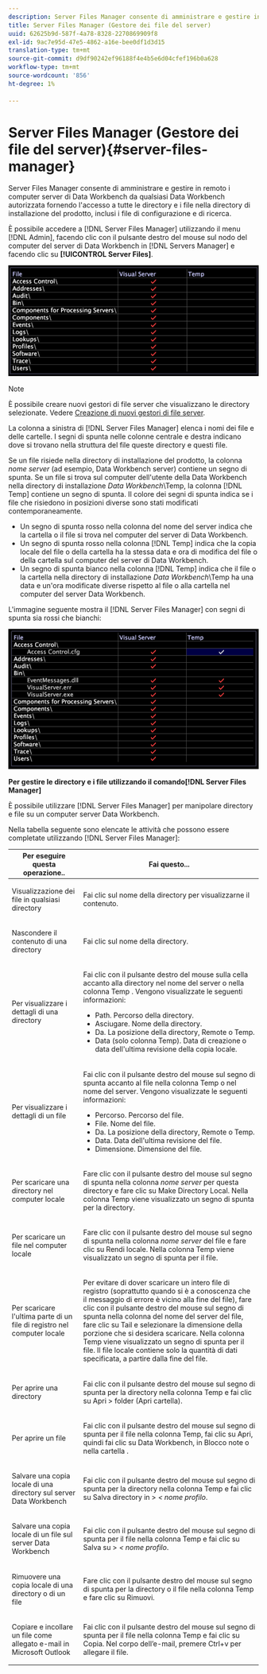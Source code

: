 ```yaml
---
description: Server Files Manager consente di amministrare e gestire in remoto i computer server di Data Workbench da qualsiasi Data Workbench autorizzata fornendo l'accesso a tutte le directory e i file nella directory di installazione del prodotto, inclusi i file di configurazione e di ricerca.
title: Server Files Manager (Gestore dei file del server)
uuid: 62625b9d-587f-4a78-8328-2270869909f8
exl-id: 9ac7e95d-47e5-4862-a16e-bee0df1d3d15
translation-type: tm+mt
source-git-commit: d9df90242ef96188f4e4b5e6d04cfef196b0a628
workflow-type: tm+mt
source-wordcount: '856'
ht-degree: 1%

---
```


# Server Files Manager (Gestore dei file del server){#server-files-manager}

Server Files Manager consente di amministrare e gestire in remoto i computer server di Data Workbench da qualsiasi Data Workbench autorizzata fornendo l&#39;accesso a tutte le directory e i file nella directory di installazione del prodotto, inclusi i file di configurazione e di ricerca.

È possibile accedere a [!DNL Server Files Manager] utilizzando il menu [!DNL Admin], facendo clic con il pulsante destro del mouse sul nodo del computer del server di Data Workbench in [!DNL Servers Manager] e facendo clic su **[!UICONTROL Server Files]**.

![](assets/vis_FileManager.png)

>[!NOTE]
>
>È possibile creare nuovi gestori di file server che visualizzano le directory selezionate. Vedere [Creazione di nuovi gestori di file server](../../../home/c-get-started/c-intf-anlys-ftrs/c-cstm-prof-files-mgrs/c-new-svr-files-mgrs.md#concept-6e8f63273109443699a8f61b1a2ea816).

La colonna a sinistra di [!DNL Server Files Manager] elenca i nomi dei file e delle cartelle. I segni di spunta nelle colonne centrale e destra indicano dove si trovano nella struttura del file queste directory e questi file.

Se un file risiede nella directory di installazione del prodotto, la colonna *nome server* (ad esempio, Data Workbench server) contiene un segno di spunta. Se un file si trova sul computer dell&#39;utente della Data Workbench nella directory di installazione *Data Workbench*\Temp, la colonna [!DNL Temp] contiene un segno di spunta. Il colore dei segni di spunta indica se i file che risiedono in posizioni diverse sono stati modificati contemporaneamente.

* Un segno di spunta rosso nella colonna del nome del server indica che la cartella o il file si trova nel computer del server di Data Workbench.
* Un segno di spunta rosso nella colonna [!DNL Temp] indica che la copia locale del file o della cartella ha la stessa data e ora di modifica del file o della cartella sul computer del server di Data Workbench.
* Un segno di spunta bianco nella colonna [!DNL Temp] indica che il file o la cartella nella directory di installazione *Data Workbench*\Temp ha una data e un&#39;ora modificate diverse rispetto al file o alla cartella nel computer del server Data Workbench.

L&#39;immagine seguente mostra il [!DNL Server Files Manager] con segni di spunta sia rossi che bianchi:

![](assets/vis_FileManager_RedWhiteChecks.png)

**Per gestire le directory e i file utilizzando il comando[!DNL Server Files Manager]**

È possibile utilizzare [!DNL Server Files Manager] per manipolare directory e file su un computer server Data Workbench.

Nella tabella seguente sono elencate le attività che possono essere completate utilizzando [!DNL Server Files Manager]:

<table id="table_D217AE5A878542EC8B604812A61819C3"> 
 <thead> 
  <tr> 
   <th colname="col1" class="entry"> Per eseguire questa operazione.. </th> 
   <th colname="col2" class="entry"> Fai questo... </th> 
  </tr> 
 </thead>
 <tbody> 
  <tr> 
   <td colname="col1"> <p>Visualizzazione dei file in qualsiasi directory </p> </td> 
   <td colname="col2"> <p>Fai clic sul nome della directory per visualizzarne il contenuto. </p> </td> 
  </tr> 
  <tr> 
   <td colname="col1"> <p>Nascondere il contenuto di una directory </p> </td> 
   <td colname="col2"> <p>Fai clic sul nome della directory. </p> </td> 
  </tr> 
  <tr> 
   <td colname="col1"> <p>Per visualizzare i dettagli di una directory </p> </td> 
   <td colname="col2"> <p>Fai clic con il pulsante destro del mouse sulla cella accanto alla directory nel nome del server o nella colonna <span class="wintitle"> Temp</span> . Vengono visualizzate le seguenti informazioni: </p> 
    <ul id="ul_2DA5C8D0E95F4BCC8F7E25D05F00EB02"> 
     <li id="li_3FDECC14D62543B183C3509C338DF432">Path. Percorso della directory. </li> 
     <li id="li_9CF3989FD9E2427995F070E043FAD02C">Asciugare. Nome della directory. </li> 
     <li id="li_68AAA11907404D0BBF407ECD7CA2E467">Da. La posizione della directory, Remote o Temp. </li> 
     <li id="li_CB4AEEC89E424868B758465EC0B701B5">Data (solo colonna Temp). Data di creazione o data dell'ultima revisione della copia locale. </li> 
    </ul> </td> 
  </tr> 
  <tr> 
   <td colname="col1"> <p>Per visualizzare i dettagli di un file </p> </td> 
   <td colname="col2"> <p>Fai clic con il pulsante destro del mouse sul segno di spunta accanto al file nella colonna <span class="wintitle"> Temp</span> o nel nome del server. Vengono visualizzate le seguenti informazioni: </p> <p> 
     <ul id="ul_C4E6CB86D1774D739B5ECF48AF8DB628"> 
      <li id="li_7A6D39CF8C064FDDAB87F8D4E50FA832">Percorso. Percorso del file. </li> 
      <li id="li_9C735B6F0A2541F1992B845359C3685A">File. Nome del file. </li> 
      <li id="li_3EB903E4F4C44A6093732C588F0125EF">Da. La posizione della directory, Remote o Temp. </li> 
      <li id="li_C1FED4F98F854D5892DBAD9F9E1D47B8">Data. Data dell'ultima revisione del file. </li> 
      <li id="li_7477C727C62F4406BB2026063E41F2AE">Dimensione. Dimensione del file. </li> 
     </ul> </p> </td> 
  </tr> 
  <tr> 
   <td colname="col1"> <p>Per scaricare una directory nel computer locale </p> </td> 
   <td colname="col2"> <p>Fare clic con il pulsante destro del mouse sul segno di spunta nella colonna <i>nome server</i> per questa directory e fare clic su <span class="uicontrol"> Make Directory Local</span>. Nella colonna <span class="wintitle"> Temp</span> viene visualizzato un segno di spunta per la directory. </p> </td> 
  </tr> 
  <tr> 
   <td colname="col1"> <p>Per scaricare un file nel computer locale </p> </td> 
   <td colname="col2"> <p>Fare clic con il pulsante destro del mouse sul segno di spunta nella colonna <i>nome server</i> del file e fare clic su <span class="uicontrol"> Rendi locale</span>. Nella colonna <span class="wintitle"> Temp</span> viene visualizzato un segno di spunta per il file. </p> </td> 
  </tr> 
  <tr> 
   <td colname="col1"> <p>Per scaricare l'ultima parte di un file di registro nel computer locale </p> </td> 
   <td colname="col2"> <p>Per evitare di dover scaricare un intero file di registro (soprattutto quando si è a conoscenza che il messaggio di errore è vicino alla fine del file), fare clic con il pulsante destro del mouse sul segno di spunta nella colonna del nome del server del file, fare clic su <span class="uicontrol"> Tail</span> e selezionare la dimensione della porzione che si desidera scaricare. Nella colonna <span class="wintitle"> Temp</span> viene visualizzato un segno di spunta per il file. Il file locale contiene solo la quantità di dati specificata, a partire dalla fine del file. </p> </td> 
  </tr> 
  <tr> 
   <td colname="col1"> <p>Per aprire una directory </p> </td> 
   <td colname="col2"> <p>Fai clic con il pulsante destro del mouse sul segno di spunta per la directory nella colonna <span class="wintitle"> Temp</span> e fai clic su <span class="uicontrol"> Apri</span> &gt; <span class="uicontrol"> folder</span> (Apri cartella). </p> </td> 
  </tr> 
  <tr> 
   <td colname="col1"> <p>Per aprire un file </p> </td> 
   <td colname="col2"> <p>Fai clic con il pulsante destro del mouse sul segno di spunta per il file nella colonna <span class="wintitle"> Temp</span>, fai clic su <span class="uicontrol"> Apri</span>, quindi fai clic su <span class="uicontrol"> Data Workbench</span>, <span class="uicontrol"> in Blocco note</span> o nella cartella <span class="uicontrol"></span>. </p> </td> 
  </tr> 
  <tr> 
   <td colname="col1"> <p>Salvare una copia locale di una directory sul server Data Workbench </p> </td> 
   <td colname="col2"> <p>Fai clic con il pulsante destro del mouse sul segno di spunta per la directory nella colonna <span class="wintitle"> Temp</span> e fai clic su <span class="uicontrol"> Salva directory in</span> &gt; <i>&lt;<span class="uicontrol"> nome profilo</span></i>. </p> </td> 
  </tr> 
  <tr> 
   <td colname="col1"> <p>Salvare una copia locale di un file sul server Data Workbench </p> </td> 
   <td colname="col2"> <p>Fai clic con il pulsante destro del mouse sul segno di spunta per il file nella colonna <span class="wintitle"> Temp</span> e fai clic su <span class="uicontrol"> Salva su</span> &gt; <i>&lt;<span class="uicontrol"> nome profilo</span></i>. </p> </td> 
  </tr> 
  <tr> 
   <td colname="col1"> <p>Rimuovere una copia locale di una directory o di un file </p> </td> 
   <td colname="col2"> <p>Fare clic con il pulsante destro del mouse sul segno di spunta per la directory o il file nella colonna <span class="wintitle"> Temp</span> e fare clic su <span class="uicontrol"> Rimuovi</span>. </p> </td> 
  </tr> 
  <tr> 
   <td colname="col1"> <p>Copiare e incollare un file come allegato e-mail in Microsoft Outlook </p> </td> 
   <td colname="col2"> <p>Fai clic con il pulsante destro del mouse sul segno di spunta per il file nella colonna <span class="wintitle"> Temp</span> e fai clic su <span class="uicontrol"> Copia</span>. Nel corpo dell’e-mail, premere Ctrl+v per allegare il file. </p> </td> 
  </tr> 
 </tbody> 
</table>
